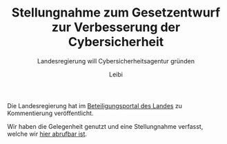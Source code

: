 ﻿---
kind: article
created_at: 2020-11-03
title: Stellungnahme zum Gesetzentwurf zur Verbesserung der Cybersicherheit
subtitle: Landesregierung will Cybersicherheitsagentur gründen
author: Leibi
---
Die Landesregierung hat im [Beteiligungsportal des Landes](https://beteiligungsportal.baden-wuerttemberg.de/de/mitmachen/lp-16/cybersicherheit/) zu Kommentierung veröffentlicht.

Wir haben die Gelegenheit genutzt und eine Stellungnahme verfasst, welche wir [hier abrufbar ist](/2020-11-03-stellungnahme-cyberberagentur/Stellungnahme_Cybersicherheitsagentur.pdf).
